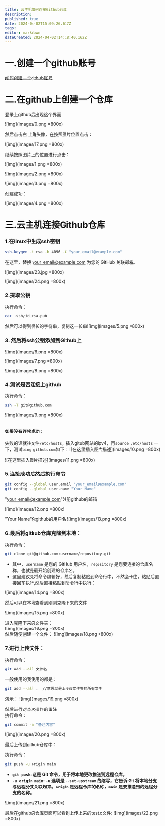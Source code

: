 ```yaml
---
title: 云主机如何连接Github仓库
description: 
published: true
date: 2024-04-02T15:09:26.617Z
tags: 
editor: markdown
dateCreated: 2024-04-02T14:18:40.162Z
---
```


#  一.创建一个github账号

[如何创建一个github账号](https://blog.csdn.net/phmatthaus/article/details/127245454?ops_request_misc=%7B%22request%5Fid%22%3A%22171196341716800225595790%22%2C%22scm%22%3A%2220140713.130102334..%22%7D&request_id=171196341716800225595790&biz_id=0&utm_medium=distribute.pc_search_result.none-task-blog-2~all~sobaiduend~default-1-127245454-null-null.142^v100^control&utm_term=如何创建github账号&spm=1018.2226.3001.4187)

# 二.在github上创建一个仓库

登录上github后出现这个界面

![img](images/0.png =800x)

然后点击右 上角头像，在按照图片位置点击：

![img](images/17.png =800x)

继续按照图片上的位置进行点击：

![img](images/1.png =800x)

![img](images/2.png =800x)

![img](images/3.png =800x)

创建成功：

![img](images/4.png =800x)

# 三.云主机连接Github仓库

### 1.在linux中生成ssh密钥

```bash
ssh-keygen -t rsa -b 4096 -C "your_email@example.com"
```

在这里，替换 your_email@example.com 为您的 GitHub 关联邮箱。

![img](images/23.jpg =800x)

![img](images/24.png =800x)

### **2.提取公钥**

执行命令：

```bash
cat .ssh/id_rsa.pub
```

然后可以得到很长的字符串，复制这一长串![img](images/5.png =800x)

### 3. 然后将ssh公钥添加到Github上

![img](images/6.png =800x)

![img](images/7.png =800x)

![img](images/8.png =800x)

### 4.测试是否连接上github

执行命令：

```bash
ssh -T git@github.com
```

![img](images/9.png =800x)

![点击并拖拽以移动](data:image/gif;base64,R0lGODlhAQABAPABAP///wAAACH5BAEKAAAALAAAAAABAAEAAAICRAEAOw==)

#### 如果没有连接成功：

失败的话就往文件`/etc/hosts`，插入gitub网站的ipv4，再`source /etc/hosts` 一下，测试`ping github.com`如下：
![在这里插入图片描述](images/10.png =800x)

![在这里插入图片描述](images/11.png =800x)

### 5.连接成功后然后执行命令

```bash
git config --global user.email "your_email@example.com"
git config --global user.name "Your Name"
```

"your_email@example.com"注册github的邮箱

![img](images/12.png =800x)

"Your Name"你github的用户名
![img](images/13.png =800x)

### 6.最后将github仓库克隆到本地：

执行命令：

```bash
git clone git@github.com:username/repository.git
```
- 其中，`username` 是您的 GitHub 用户名，`repository` 是您要连接的仓库名称，也就是最开始创建的仓库名。
- 这里建议先将命令编辑好，然后复制粘贴到命令行中，不然会卡住，粘贴后直接回车执行,然后直接粘贴到命令行中执行：

![img](images/14.png =800x)

然后可以在本地查看到刚刚克隆下来的文件

![img](images/15.png =800x)

进入克隆下来的文件夹：  
![img](images/16.png =800x)  
然后随便创建一个文件：
![img](images/18.png =800x)

### 7.进行上传文件：

执行命令：

```bash
git add --all 文件名
```
一般使用的我使用的都是：
```bash
git add --all .  //意思就是上传该文件夹的所有文件
```
演示：
![img](images/19.png =800x)

然后进行对本次操作的备注  
执行命令：

```bash
git commit -m "备注内容"
```

![img](images/20.png =800x)

最后上传到github仓库中：

执行命令：

```bash
git push -u origin main
```

- **`git push`: 这是 Git 命令，用于将本地更改推送到远程仓库。**
- **`-u origin main`: `-u` 选项是 `--set-upstream` 的缩写，它告诉 Git 将本地分支与远程分支关联起来。`origin` 是远程仓库的名称，`main` 是要推送到的远程分支的名称。**

![img](images/21.png =800x)

最后在github的仓库页面可以看到上传上来的test.c文件:
 ![img](images/22.png =800x)